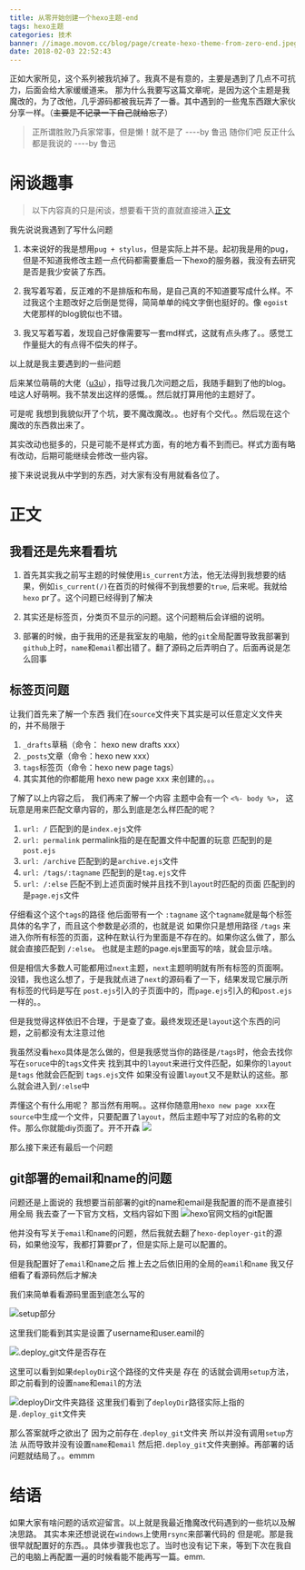 ```yaml
---
title: 从零开始创建一个hexo主题-end
tags: hexo主题
categories: 技术
banner: //image.movom.cc/blog/page/create-hexo-theme-from-zero-end.jpeg
date: 2018-02-03 22:52:43
---
```


正如大家所见，这个系列被我坑掉了。我真不是有意的，主要是遇到了几点不可抗力，后面会给大家缓缓道来。
那为什么我要写这篇文章呢，是因为这个主题是我魔改的，为了改他，几乎源码都被我玩弄了一番。其中遇到的一些鬼东西跟大家伙分享一样。（~~主要是不记录一下自己就给忘了~~）

<!-- more -->
> 正所谓胜败乃兵家常事，但是懒！就不是了 ----by 鲁迅
> 随你们吧 反正什么都是我说的 ----by 鲁迅

# 闲谈趣事
> 以下内容真的只是闲谈，想要看干货的直就直接进入[正文](#正文)

我先说说我遇到了写什么问题
  1. 本来说好的我是想用`pug + stylus`，但是实际上并不是。起初我是用的pug，但是不知道我修改主题一点代码都需要重启一下hexo的服务器，我没有去研究是否是我少安装了东西。

  2. 我写着写着，反正难的不是排版和布局，是自己真的不知道要写成什么样。不过我这个主题改好之后倒是觉得，简简单单的纯文字倒也挺好的。像 `egoist` 大佬那样的blog貌似也不错。 

  3. 我又写着写着，发现自己好像需要写一套md样式，这就有点头疼了。。感觉工作量挺大的有点得不偿失的样子。

以上就是我主要遇到的一些问题

后来某位萌萌的大佬（[u3u](https://github.com/u3u)），指导过我几次问题之后，我随手翻到了他的blog。哇这人好萌啊。我不禁发出这样的感慨。。然后就打算用他的主题好了。

可是呢 我想到我貌似开了个坑，要不魔改魔改。。也好有个交代。。然后现在这个魔改的东西救出来了。

其实改动也挺多的，只是可能不是样式方面，有的地方看不到而已。样式方面有略有改动，后期可能继续会修改一些内容。

接下来说说我从中学到的东西，对大家有没有用就看各位了。

# 正文
## 我看还是先来看看坑
1. 首先其实我之前写主题的时候使用`is_current`方法，他无法得到我想要的结果，例如`is_current(/)`在首页的时候得不到我想要的`true`, 后来呢。我就给`hexo` pr了。这个问题已经得到了解决

2. 其实还是标签页，分类页不显示的问题。这个问题稍后会详细的说明。

3. 部署的时候，由于我用的还是我室友的电脑，他的`git`全局配置导致我部署到`github`上时，`name`和`email`都出错了。翻了源码之后弄明白了。后面再说是怎么回事

## 标签页问题
让我们首先来了解一个东西
我们在`source`文件夹下其实是可以任意定义文件夹的，并不局限于
  1. `_drafts`草稿（命令： hexo new drafts xxx）
  2. `_posts`文章（命令：hexo new xxx）
  3. `tags`标签页（命令：hexo new page tags）
  4. 其实其他的你都能用 hexo new page xxx 来创建的。。。

了解了以上内容之后， 我们再来了解一个内容
主题中会有一个 `<%- body %>`， 这玩意是用来匹配文章内容的，那么到底是怎么样匹配的呢？
  1. `url: /` 匹配到的是`index.ejs`文件
  2. `url: permalink` permalink指的是在配置文件中配置的玩意  匹配到的是 `post.ejs`
  3. `url: /archive` 匹配到的是`archive.ejs`文件
  4. `url: /tags/:tagname` 匹配到的是`tag.ejs`文件
  5. `url: /:else` 匹配不到上述页面时候并且找不到`layout`时匹配的页面 匹配到的是`page.ejs`文件

仔细看这个这个`tags`的路径 他后面带有一个 `:tagname` 这个`tagname`就是每个标签具体的名字了，而且这个参数是必须的，也就是说 如果你只是想用路径 `/tags` 来进入你所有标签的页面，这种在默认行为里面是不存在的。如果你这么做了，那么就会直接匹配到 `/:else`。 也就是主题的page.ejs里面写的啥，就会显示啥。

但是相信大多数人可能都用过`next`主题，`next`主题明明就有所有标签的页面啊。没错，我也这么想了，于是我就点进了`next`的源码看了一下，结果发现它展示所有标签的代码是写在 `post.ejs`引入的子页面中的，而`page.ejs`引入的和`post.ejs`一样的。。

但是我觉得这样依旧不合理，于是查了查。最终发现还是`layout`这个东西的问题，之前都没有太注意过他

我虽然没看`hexo`具体是怎么做的，但是我感觉当你的路径是`/tags`时，他会去找你写在`soruce`中的`tags`文件夹
找到其中的`layout`来进行文件匹配，如果你的`layout`是`tags` 他就会匹配到 `tags.ejs`文件
如果没有设置`layout`又不是默认的这些。那么就会进入到`/:else`中

弄懂这个有什么用呢？
那当然有用啊。。这样你随意用`hexo new page xxx`在`source`中生成一个文件，只要配置了`layout`，然后主题中写了对应的名称的文件。那么你就能diy页面了。开不开森
<img src="xianyu.gif" style="margin: 0;">

那么接下来还有最后一个问题

## git部署的email和name的问题
问题还是上面说的 我想要当前部署的git的name和email是我配置的而不是直接引用全局
我去查了一下官方文档，文档内容如下图
![hexo官网文档的git配置](hexo_git.png)

他并没有写关于`email`和`name`的问题，然后我就去翻了`hexo-deployer-git`的源码，如果他没写，我都打算要pr了，但是实际上是可以配置的。

但是我配置好了`email`和`name`之后 推上去之后依旧用的全局的`eamil`和`name`
我又仔细看了看源码然后才解决

我们来简单看看源码里面到底怎么写的

![setup部分](hexo_git_setup.png)

这里我们能看到其实是设置了username和user.eamil的

![.deploy_git文件是否存在](hexo_git_exist.png)

这里可以看到如果`deployDir`这个路径的文件夹是 存在 的话就会调用`setup`方法，即之前看到的设置`name`和`email`的方法

![deployDir文件夹路径](hexo_git_deploy.png)
这里我们看到了`deployDir`路径实际上指的是`.deploy_git`文件夹

那么答案就呼之欲出了
因为之前存在`.deploy_git`文件夹 所以并没有调用`setup`方法 从而导致并没有设置`name`和`email`
然后把`.deploy_git`文件夹删掉。再部署的话问题就结局了。。emmm

# 结语
如果大家有啥问题的话欢迎留言。以上就是我最近撸魔改代码遇到的一些坑以及解决思路。
其实本来还想说说在`windows`上使用`rsync`来部署代码的
但是呢。那是我很早就配置好的东西。。具体步骤我也忘了。当时也没有记下来，等到下次在我自己的电脑上再配置一遍的时候看能不能再写一篇。emm.
